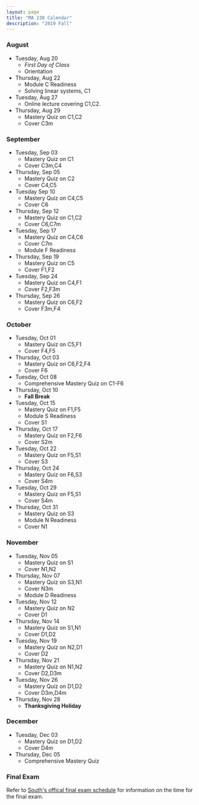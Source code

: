 ```yaml
---
layout: page
title: "MA 238 Calendar"
description: "2019 Fall"
---
```


### August

- Tuesday, Aug 20
  - *First Day of Class*
  - Orientation
- Thursday, Aug 22
  - Module C Readiness
  - Solving linear systems, C1
- Tuesday, Aug 27
  - Online lecture covering C1,C2.
- Thursday, Aug 29
  - Mastery Quiz on C1,C2
  - Cover C3m

### September

- Tuesday, Sep 03
  - Mastery Quiz on C1
  - Cover C3m,C4
- Thursday, Sep 05
  - Mastery Quiz on C2
  - Cover C4,C5
- Tuesday Sep 10
  - Mastery Quiz on C4,C5
  - Cover C6
- Thursday, Sep 12
  - Mastery Quiz on C1,C2
  - Cover C6,C7m
- Tuesday, Sep 17
  - Mastery Quiz on C4,C6
  - Cover C7m
  - Module F Readiness
- Thursday, Sep 19
  - Mastery Quiz on C5
  - Cover F1,F2
- Tuesday, Sep 24
  - Mastery Quiz on C4,F1
  - Cover F2,F3m
- Thursday, Sep 26
  - Mastery Quiz on C6,F2
  - Cover F3m,F4

### October

- Tuesday, Oct 01
  - Mastery Quiz on C5,F1
  - Cover F4,F5
- Thursday, Oct 03
  - Mastery Quiz on C6,F2,F4
  - Cover F6
- Tuesday, Oct 08
  - Comprehensive Mastery Quiz on C1-F6
- Thursday, Oct 10
  - **Fall Break**
- Tuesday, Oct 15
  - Mastery Quiz on F1,F5
  - Module S Readiness
  - Cover S1
- Thursday, Oct 17
  - Mastery Quiz on F2,F6
  - Cover S2m
- Tuesday, Oct 22
  - Mastery Quiz on F5,S1
  - Cover S3
- Thursday, Oct 24
  - Mastery Quiz on F6,S3
  - Cover S4m
- Tuesday, Oct 29
  - Mastery Quiz on F5,S1
  - Cover S4m
- Thursday, Oct 31
  - Mastery Quiz on S3
  - Module N Readiness
  - Cover N1

### November

- Tuesday, Nov 05
  - Mastery Quiz on S1 
  - Cover N1,N2
- Thursday, Nov 07
  - Mastery Quiz on S3,N1
  - Cover N3m
  - Module D Readiness
- Tuesday, Nov 12
  - Mastery Quiz on N2
  - Cover D1
- Thursday, Nov 14
  - Mastery Quiz on S1,N1
  - Cover D1,D2
- Tuesday, Nov 19
  - Mastery Quiz on N2,D1
  - Cover D2
- Thursday, Nov 21
  - Mastery Quiz on N1,N2
  - Cover D2,D3m
- Tuesday, Nov 26
  - Mastery Quiz on D1,D2
  - Cover D3m,D4m
- Thursday, Nov 28
  - **Thanksgiving Holiday**

### December

- Tuesday, Dec 03
  - Mastery Quiz on D1,D2
  - Cover D4m
- Thursday, Dec 05
  - Comprehensive Mastery Quiz

### Final Exam

Refer to [South's offical final exam schedule][final-schedule] for information on the time for the final exam.

[final-schedule]: https://www.southalabama.edu/departments/registrar/finalexamschedule-fall.html 
